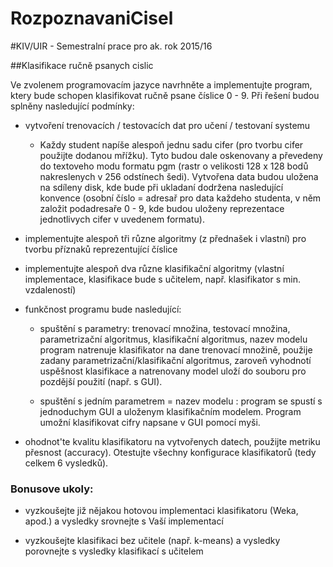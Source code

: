 # RozpoznavaniCisel

#KIV/UIR - Semestralní prace pro ak. rok 2015/16

##Klasifikace ručně psanych cislic

Ve zvolenem programovacím jazyce navrhněte a implementujte program, ktery bude
schopen klasifikovat ručně psane číslice 0 - 9. Při řešení budou splněny nasledující podmínky:

- vytvoření trenovacích / testovacích dat pro učení / testovaní systemu

   * Každy student napíše alespoň jednu sadu cifer (pro tvorbu cifer použijte dodanou 
mřížku). Tyto budou dale oskenovany a převedeny do textoveho modu
formatu pgm (rastr o velikosti 128 x 128 bodů nakreslenych v 256 odstínech
šedi). Vytvořena data budou uložena na sdíleny disk, kde bude při ukladaní
dodržena nasledující konvence (osobní číslo = adresař pro data každeho studenta,
v něm založit podadresaře 0 - 9, kde budou uloženy reprezentace jednotlivych
cifer v uvedenem formatu).

- implementujte alespoň tři různe algoritmy (z přednašek i vlastní) pro tvorbu příznaků
reprezentující číslice

- implementujte alespoň dva různe klasifikační algoritmy (vlastní implementace, 
klasifikace bude s učitelem, např. klasifikator s min. vzdaleností)

- funkčnost programu bude nasledující:

   * spuštění s parametry: trenovací množina, testovací množina, parametrizační algoritmus,
klasifikační algoritmus, nazev modelu
program natrenuje klasifikator na dane trenovací množině, použije zadany 
parametrizační/klasifikační algoritmus, zaroveň vyhodnotí uspěšnost klasifikace a
natrenovany model uloží do souboru pro pozdější použití (např. s GUI).

   * spuštění s jedním parametrem = nazev modelu : program se spustí s jednoduchym 
GUI a uloženym klasifikačním modelem. Program umožní klasifikovat
cifry napsane v GUI pomocí myši.

- ohodnot'te kvalitu klasifikatoru na vytvořenych datech, použijte metriku přesnost
(accuracy). Otestujte všechny konfigurace klasifikatorů (tedy celkem 6 vysledků).

### Bonusove ukoly:

- vyzkoušejte již nějakou hotovou implementaci klasifikatoru (Weka, apod.) a vysledky
srovnejte s Vaší implementací

- vyzkoušejte klasifikaci bez učitele (např. k-means) a vysledky porovnejte s vysledky
klasifikací s učitelem
